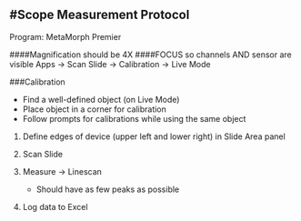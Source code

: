 #Scope Measurement Protocol
---------------------------
Program: MetaMorph Premier

####Magnification should be 4X 
####FOCUS so channels AND sensor are visible
Apps -> Scan Slide -> Calibration -> Live Mode

###Calibration
* Find a well-defined object (on Live Mode)
* Place object in a corner for calibration
* Follow prompts for calibrations while using the same object

1. Define edges of device (upper left and lower right) in Slide Area panel
2. Scan Slide

3. Measure -> Linescan
	* Should have as few peaks as possible
4. Log data to Excel
